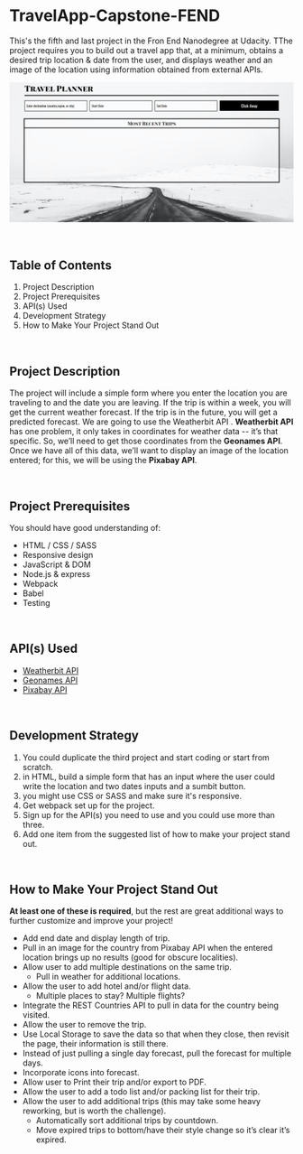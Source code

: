# TravelApp-Capstone-FEND
This's the fifth and last project in the Fron End Nanodegree at Udacity. TThe project requires you to build out a travel app that, at a minimum, obtains a desired trip location & date from the user, and displays weather and an image of the location using information obtained from external APIs.

![Travel App Capstone project](capstone.gif)

<br />

## Table of Contents
1. Project Description
2. Project Prerequisites
3. API(s) Used
4. Development Strategy
5. How to Make Your Project Stand Out

<br />

## Project Description
The project will include a simple form where you enter the location you are traveling to and the date you are leaving. If the trip is within a week, you will get the current weather forecast. If the trip is in the future, you will get a predicted forecast. We are going to use the Weatherbit API . **Weatherbit API** has one problem, it only takes in coordinates for weather data -- it’s that specific. So, we’ll need to get those coordinates from the **Geonames API**. Once we have all of this data, we’ll want to display an image of the location entered; for this, we will be using the **Pixabay API**.

<br />

## Project Prerequisites
You should have good understanding of:
- HTML / CSS / SASS
- Responsive design
- JavaScript & DOM
- Node.js & express
- Webpack 
- Babel
- Testing

<br />

## API(s) Used
- [Weatherbit API](https://www.weatherbit.io/)
- [Geonames API](https://www.geonames.org/)
- [Pixabay API](https://pixabay.com/api/docs/)

<br />

## Development Strategy
1. You could duplicate the third project and start coding or start from scratch. 
2. in HTML, build a simple form that has an input where the user could write the location and two dates inputs and a sumbit button.
3. you might use CSS or SASS and make sure it's responsive.
4. Get webpack set up for the project.
5. Sign up for the API(s) you need to use and you could use more than three.
6. Add one item from the suggested list of how to make your project stand out.

<br />

## How to Make Your Project Stand Out
**At least one of these is required**, but the rest are great additional ways to further customize and improve your project!

- Add end date and display length of trip.
- Pull in an image for the country from Pixabay API when the entered location brings up no results (good for obscure localities).
- Allow user to add multiple destinations on the same trip.
    - Pull in weather for additional locations.
- Allow the user to add hotel and/or flight data.
    - Multiple places to stay? Multiple flights?
- Integrate the REST Countries API to pull in data for the country being visited.
- Allow the user to remove the trip.
- Use Local Storage to save the data so that when they close, then revisit the page, their information is still there.
- Instead of just pulling a single day forecast, pull the forecast for multiple days.
- Incorporate icons into forecast.
- Allow user to Print their trip and/or export to PDF.
- Allow the user to add a todo list and/or packing list for their trip.
- Allow the user to add additional trips (this may take some heavy reworking, but is worth the challenge).
    - Automatically sort additional trips by countdown.
    - Move expired trips to bottom/have their style change so it’s clear it’s expired.